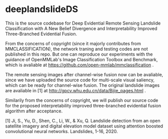 # deeplandslideDS
This is the source codebase for Deep Evidential Remote Sensing Landslide Classification with A New Belief Divergence and Interpretability Improved Three-Branched Evidential Fusion. 

From the concerns of copyright (since it majorly contributes from MMCLASSIFICATION), the network traning and testing codes are not published in this repo. But one can reproduce our experiments with the guidance of OpenMMLab's Image Classification Toolbox and Benchmark, which is avaliable at https://github.com/open-mmlab/mmclassification . 

The remote sensing images after channel-wise fusion now can be avaliable, since we have uploaded the source code for multi-scale visual saliency, which can be ready for channel-wise fusion. The original landslide images are avaliable in [1] at http://gpcv.whu.edu.cn/data/Bijie_pages.html . 

Similarily from the concerns of copyright, we will publish our source code for the proposed interpretability improved three-branched evidential fusion algorithm after acceptance. 

[1] Ji, S., Yu, D., Shen, C., Li, W., & Xu, Q. Landslide detection from an open satellite imagery and digital elevation model dataset using attention boosted convolutional neural networks. Landslides, 1-16, 2020. 
